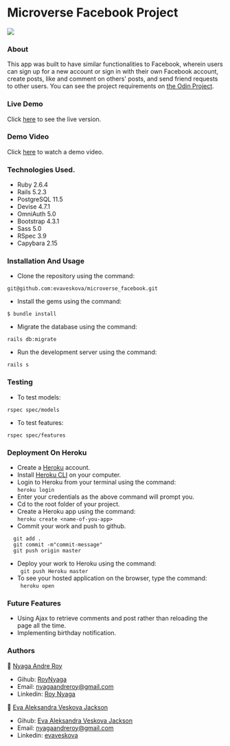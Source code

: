 # Microverse Facebook Project

<img src="https://res.cloudinary.com/it-s-tech/image/upload/v1586209145/Screenshot_from_2020-04-06_22-37-14_ztwoa7.png">

### About
This app was built to have similar functionalities to Facebook, wherein users can sign up for a new account or sign in with their own Facebook account, create posts, like and comment on others' posts, and send friend requests to other users. You can see the project requirements on [the Odin Project](https://www.theodinproject.com/courses/ruby-on-rails/lessons/final-project).

### Live Demo 
Click [here](https://still-ridge-12937.herokuapp.com/) to see the live version.

### Demo Video
Click [here](https://res.cloudinary.com/it-s-tech/video/upload/v1586277556/facebook_xqmqpm.mp4) to watch a demo video.

### Technologies Used.

* Ruby 2.6.4
* Rails 5.2.3
* PostgreSQL 11.5
* Devise 4.7.1
* OmniAuth 5.0
* Bootstrap 4.3.1
* Sass 5.0
* RSpec 3.9
* Capybara 2.15

### Installation And Usage

* Clone the repository using the command:
```
git@github.com:evaveskova/microverse_facebook.git
```
* Install the gems using the command:

```
$ bundle install
```

* Migrate the database using the command:

``` 
rails db:migrate
```

* Run the development server using the command:
```
rails s
```
### Testing
* To test models:
```
rspec spec/models
```
* To test features:
```
rspec spec/features
```

### Deployment On Heroku
* Create a [Heroku](https://dashboard.heroku.com/) account.
* Install [Heroku CLI](https://dashboard.heroku.com/) on your computer.
* Login to Heroku from your terminal using the command: <br>
  ```heroku login```
* Enter your credentials as the above command will prompt you.
* Cd to the root folder of your project.
* Create a Heroku app using the command: <br> 
  ```heroku create <name-of-you-app> ```
* Commit your work and push to github. <br> 
```
  git add .
  git commit -m"commit-message"
  git push origin master
```
* Deploy your work to Heroku using the command: <br>
``` git push Heroku master```
* To see your hosted application on the browser, type the command: <br>
``` heroku open```

### Future Features
* Using Ajax to retrieve comments and post rather than reloading the page all the time.
* Implementing birthday notification.

### Authors
:bust_in_silhouette: [Nyaga Andre Roy](https://github.com/RoyNyaga)
* Gihub: [RoyNyaga](https://github.com/RoyNyaga)
* Email: [nyagaandreroy@gmail.com](mailto:nyagaandreroy@gmail.com)
* Linkedin: [Roy Nyaga](https://www.linkedin.com/in/roy-nyaga-andre/)

:bust_in_silhouette: [Eva Aleksandra Veskova Jackson](https://github.com/evaveskova/)
* Gihub: [Eva Aleksandra Veskova Jackson](https://github.com/evaveskova/)
* Email: [nyagaandreroy@gmail.com](mailto:mailto:evaveskova@gmail.com)
* Linkedin: [evaveskova](linkedin.com/in/evaveskova)

